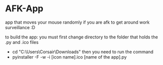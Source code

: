 # AFK-App
app that moves your mouse randomly if you are afk to get around work surveillance :D

to build the app:
you must first change directory to the folder that holds the .py and .ico files
- cd "C:\Users\Corsair\Downloads"
then you need to run the command 
- pyinstaller -F -w -i [icon name].ico [name of the app].py
